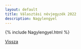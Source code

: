 ```yaml
---
layout: default
title: Választási névjegyzék 2022
description: Nagylengyel
---
```


{% include Nagylengyel.html %}

[Vissza](./)